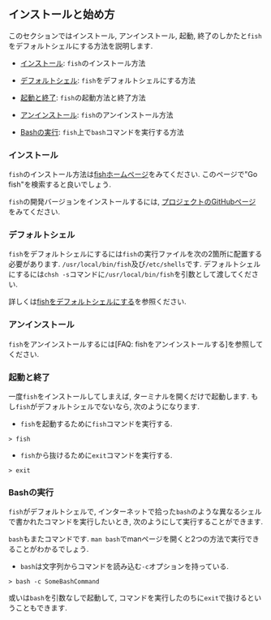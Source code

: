## インストールと始め方

このセクションではインストール, アンインストール, 起動, 終了のしかたと`fish`をデフォルトシェルにする方法を説明します.

- [インストール](#Installation):
`fish`のインストール方法

- [デフォルトシェル](#Default_Shell):
`fish`をデフォルトシェルにする方法

- [起動と終了](#Starting_and_Exiting):
`fish`の起動方法と終了方法

- [アンインストール](#Uninstalling):
`fish`のアンインストール方法

- [Bashの実行](#Executing_Bash):
`fish`上で`bash`コマンドを実行する方法

<a id="Installation"></a>
### インストール

`fish`のインストール方法は[fishホームページ](https://fishshell.com/)をみてください.
このページで"Go fish"を検索すると良いでしょう.

`fish`の開発バージョンをインストールするには, [プロジェクトのGitHubページ](https://github.com/fish-shell/fish-shell)
をみてください.

<a id="Default_Shell"></a>
### デフォルトシェル

`fish`をデフォルトシェルにするには`fish`の実行ファイルを次の2箇所に配置する必要があります.
`/usr/local/bin/fish`及び`/etc/shells`です.
デフォルトシェルにするには`chsh -s`コマンドに`/usr/local/bin/fish`を引数として渡してください.

詳しくは[fishをデフォルトシェルにする](../tutorial/switching_to_fish.md)を参照ください.

<a id="Uninstalling"></a>
### アンインストール

`fish`をアンインストールするには[FAQ: fishをアンインストールする]を参照してください.

<a id="Starting_and_Exiting"></a>
### 起動と終了

一度`fish`をインストールしてしまえば, ターミナルを開くだけで起動します.
もし`fish`がデフォルトシェルでないなら, 次のようになります.

- `fish`を起動するために`fish`コマンドを実行する.

```fish
> fish
```

- `fish`から抜けるために`exit`コマンドを実行する.

```fish
> exit
```

<a id="Executing_Bash"></a>
### Bashの実行

`fish`がデフォルトシェルで, インターネットで拾った`bash`のような異なるシェルで書かれたコマンドを実行したいとき,
次のようにして実行することができます.

`bash`もまたコマンドです. `man bash`でmanページを開くと2つの方法で実行できることがわかるでしょう.

- `bash`は文字列からコマンドを読み込む`-c`オプションを持っている.

```fish
> bash -c SomeBashCommand
```

或いは`bash`を引数なしで起動して, コマンドを実行したのちに`exit`で抜けるということもできます.
